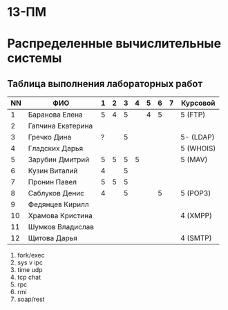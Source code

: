 # 13-ПМ
# Распределенные вычислительные системы

## Таблица выполнения лабораторных работ

| NN  | ФИО               | 1   | 2   | 3   | 4   | 5   | 6   | 7   | Курсовой  |
| --- | ----------------- | --- | --- | --- | --- | --- | --- | --- | --------- |
| 1   | Баранова Елена    | 5   | 4   | 5   |     | 4   | 5   |     | 5 (FTP)   |
| 2   | Гапчина Екатерина |     |     |     |     |     |     |     |           |
| 3   | Гречко Дина       | ?   |     | 5   |     |     |     |     | 5- (LDAP) |
| 4   | Гладских Дарья    |     |     |     |     |     |     |     | 5 (WHOIS) |
| 5   | Зарубин Дмитрий   | 5   | 5   | 5   | 5   |     |     |     | 5   (MAV) |
| 6   | Кузин Виталий     | 4   |     | 5   |     |     |     |     |           |
| 7   | Пронин Павел      | 5   | 5   | 5   |     |     |     |     |           |
| 8   | Саблуков Денис    | 4   |     | 5   |     |     | 5   |     | 5 (POP3)  |
| 9   | Федянцев Кирилл   |     |     |     |     |     |     |     |           |
| 10  | Храмова Кристина  |     |     |     |     |     |     |     | 4 (XMPP)  |
| 11  | Шумков Владислав  |     |     |     |     |     |     |     |           |
| 12  | Щитова Дарья      |     |     |     |     |     |     |     | 4 (SMTP)  |

1. fork/exec
2. sys v ipc
3. time udp
4. tcp chat
5. rpc
6. rmi
7. soap/rest
